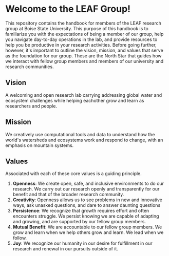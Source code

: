 # Welcome to the LEAF Group!

This repository contains the handbook for members of the LEAF research group at Boise State University. This purpose of this handbook is to familiarize you with the expectations of being a member of our group, help you navigate day-to-day operations in the lab, and provide resources to help you be productive in your research activities. Before going further, however, it's important to outline the vision, mission, and values that serve as the foundation for our group. These are the North Star that guides how we interact with fellow group members and members of our university and research communities. 

## Vision

A welcoming and open research lab carrying addressing global water and ecosystem challenges while helping eachother grow and learn as researchers and people.

## Mission

We creatively use computational tools and data to understand how the world's watersheds and ecosystems work and respond to change, with an emphasis on mountain systems.  

## Values

Associated with each of these core values is a guiding principle.

1. __Openness__: We create open, safe, and inclusive environments to do our research. We carry out our research openly and transparently for our benefit and that of the broader research community.
2. __Creativity__: Openness allows us to see problems in new and innovative ways, ask unasked questions, and dare to answer daunting questions
3. __Persistence__: We recognize that growth requires effort and often encounters struggle. We persist knowing we are capable of adapting and growing, and are supported by our fellow group members. 
4. __Mutual Benefit__: We are accountable to our fellow group members. We grow and learn when we help others grow and learn. We lead when we follow.
5. __Joy__: We recognize our humanity in our desire for fulfillment in our research and renewal in our pursuits outside of it. 


